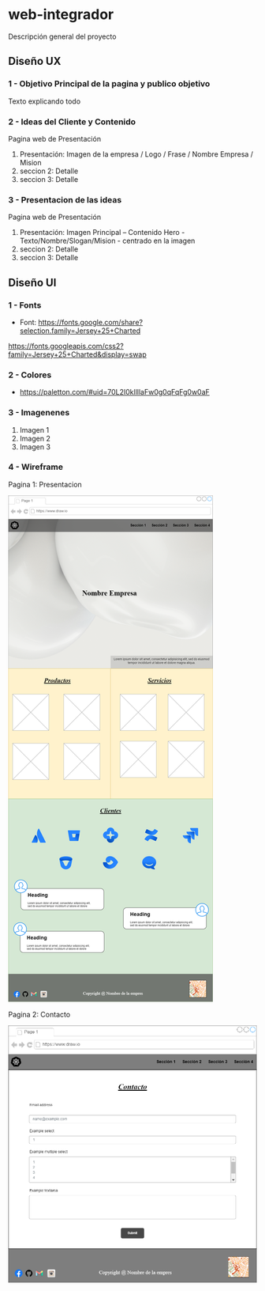 # web-integrador
Descripción general del proyecto

## Diseño UX

### 1 - Objetivo Principal de la pagina y publico objetivo
Texto explicando todo

### 2 - Ideas del Cliente y Contenido
Pagina web de Presentación

1. Presentación: Imagen de la empresa / Logo / Frase / Nombre Empresa / Mision​
2. seccion 2: Detalle
3. seccion 3: Detalle

### 3 - Presentacion de las ideas
Pagina web de Presentación

1. Presentación: Imagen Principal – Contenido Hero ​- Texto/Nombre/Slogan/Mision - centrado en la imagen​
2. seccion 2: Detalle
3. seccion 3: Detalle


## Diseño UI

### 1 - Fonts

- Font: https://fonts.google.com/share?selection.family=Jersey+25+Charted

https://fonts.googleapis.com/css2?family=Jersey+25+Charted&display=swap

### 2 - Colores

- https://paletton.com/#uid=70L2I0kllllaFw0g0qFqFg0w0aF

### 3 - Imagenenes

1. Imagen 1
2. Imagen 2
3. Imagen 3


### 4 - Wireframe 

Pagina 1: Presentacion

![Pagina Principal](./wireframe/Pagina%20Principal.drawio.png)

Pagina 2: Contacto

![Pagina Principal](./wireframe/Pagina%20contacto.drawio.png)
